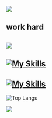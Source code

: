 <img src="https://capsule-render.vercel.app/api?type=waving&color=FF33FF&height=130&section=header&section=header" />

## work hard

<a href="https://www.instagram.com/jiye_xn/" target="_blank"><img src="https://img.shields.io/badge/Instagram-20232a?style=for-the-badge&logo=instagram&logoColor=ff00ff"/></a>
-
[![My Skills](https://skillicons.dev/icons?i=java,html,c)](https://skillicons.dev)
-
[![My Skills](https://skillicons.dev/icons?i=unity,eclipse,vscode)](https://skillicons.dev)
-
![Top Langs](https://github-readme-stats.vercel.app/api/top-langs/?username=GitJiYeon&layout=compact)

<img src="https://capsule-render.vercel.app/api?type=waving&color=FF33FF&height=130&section=footer" />
